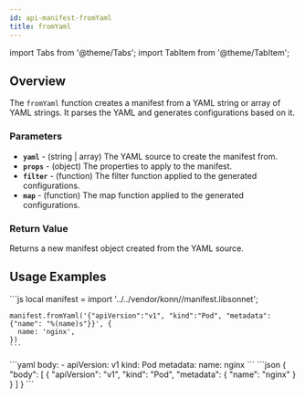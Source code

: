 ```yaml
---
id: api-manifest-fromYaml
title: fromYaml
---
```


import Tabs from '@theme/Tabs';
import TabItem from '@theme/TabItem';

## Overview
The `fromYaml` function creates a manifest from a YAML string or array of YAML strings. It parses the YAML and generates configurations based on it.

### Parameters
- **`yaml`** - (string | array) The YAML source to create the manifest from.
- **`props`** - (object) The properties to apply to the manifest.
- **`filter`** - (function) The filter function applied to the generated configurations.
- **`map`** - (function) The map function applied to the generated configurations.
### Return Value
Returns a new manifest object created from the YAML source.

## Usage Examples

<Tabs>
  <TabItem value="jsonnet" label="Jsonnet" default>
    ```js
    local manifest = import '../../vendor/konn//manifest.libsonnet';

    manifest.fromYaml('{"apiVersion":"v1", "kind":"Pod", "metadata":{"name": "%(name)s"}}', {
      name: 'nginx',
    })
    ``` 
  </TabItem>
  <TabItem value="yaml" label="YAML Output">
    ```yaml
    body:
      - apiVersion: v1
        kind: Pod
        metadata:
          name: nginx
    ```
  </TabItem>
  <TabItem value="json" label="JSON Output">
    ```json
    {
       "body": [
          {
             "apiVersion": "v1",
             "kind": "Pod",
             "metadata": {
                "name": "nginx"
             }
          }
       ]
    }
    ```
  </TabItem>
</Tabs>

